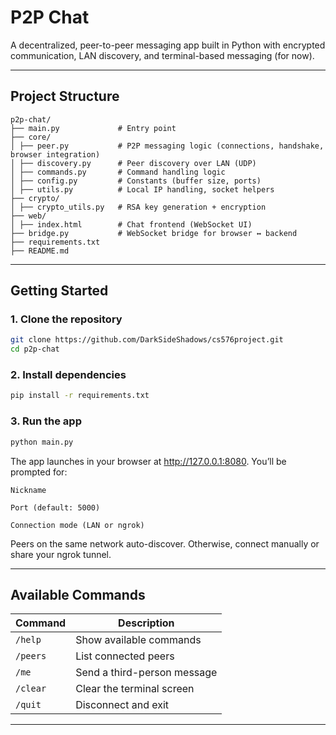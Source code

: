# P2P Chat

A decentralized, peer-to-peer messaging app built in Python with encrypted communication, LAN discovery, and terminal-based messaging (for now).

---

## Project Structure
```
p2p-chat/
├── main.py 			# Entry point
├── core/
│ ├── peer.py 			# P2P messaging logic (connections, handshake, browser integration)
│ ├── discovery.py 		# Peer discovery over LAN (UDP)
│ ├── commands.py 		# Command handling logic
│ ├── config.py 		# Constants (buffer size, ports)
│ ├── utils.py 			# Local IP handling, socket helpers
├── crypto/
│ ├── crypto_utils.py 	# RSA key generation + encryption
├── web/
│ ├── index.html 		# Chat frontend (WebSocket UI)
├── bridge.py 			# WebSocket bridge for browser ↔ backend
├── requirements.txt
├── README.md
```

---

## Getting Started

### 1. Clone the repository

```bash
git clone https://github.com/DarkSideShadows/cs576project.git
cd p2p-chat
```

### 2. Install dependencies

```bash
pip install -r requirements.txt
```

### 3. Run the app

```bash
python main.py
```

The app launches in your browser at http://127.0.0.1:8080.
You’ll be prompted for:

    Nickname

    Port (default: 5000)

    Connection mode (LAN or ngrok)

Peers on the same network auto-discover. Otherwise, connect manually or share your ngrok tunnel.

---

## Available Commands

| Command     | Description                                |
|-------------|--------------------------------------------|
| `/help`     | Show available commands                    |
| `/peers`    | List connected peers                       |
| `/me`       | Send a third-person message                |
| `/clear`    | Clear the terminal screen                  |
| `/quit`     | Disconnect and exit                        |

---
